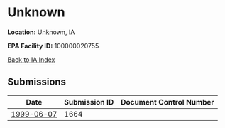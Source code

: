 # Unknown

**Location:** Unknown, IA

**EPA Facility ID:** 100000020755

[Back to IA Index](../../index.md)

## Submissions

| Date | Submission ID | Document Control Number |
|------|--------------|-------------------------|
| [1999-06-07](submissions/1664.md) | 1664 |  |
